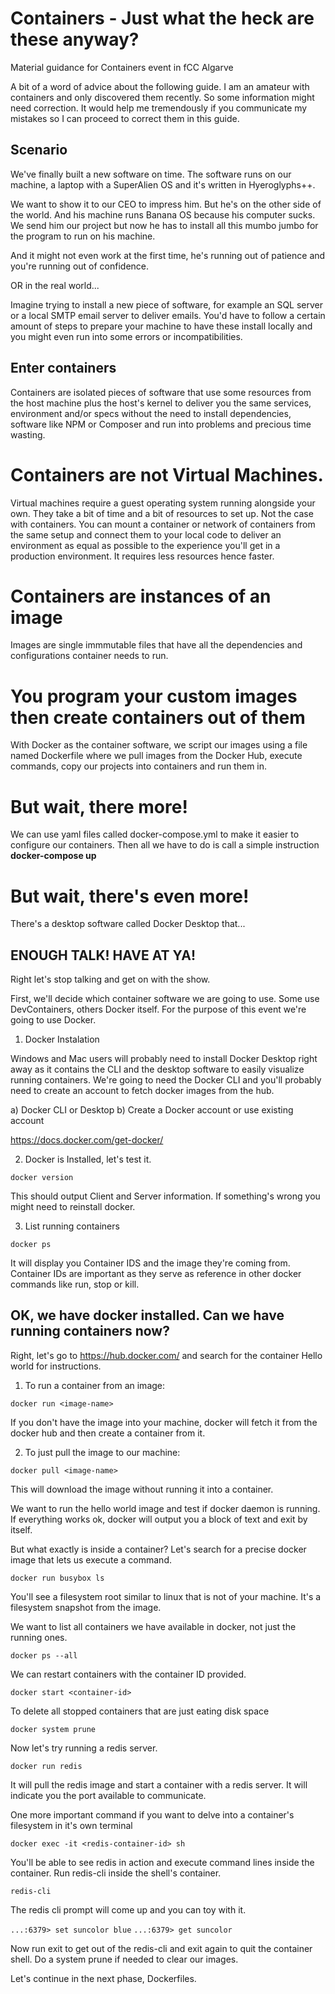 # Containers - Just what the heck are these anyway?

Material guidance for Containers event in fCC Algarve 

A bit of a word of advice about the following guide. I am an 
amateur with containers and only discovered them recently. So some
information might need correction. It would help me tremendously if
you communicate my mistakes so I can proceed to correct them in this
guide. 

## Scenario

We've finally built a new software on time. The software runs on our 
machine, a laptop with a SuperAlien OS and it's written in Hyeroglyphs++.

We want to show it to our CEO to impress him. But he's on the other
side of the world. And his machine runs Banana OS because his 
computer sucks. We send him our project but now he has to install 
all this mumbo jumbo for the program to run on his machine.

And it might not even work at the first time, he's running out of 
patience and you're running out of confidence. 

OR in the real world...

Imagine trying to install a new piece of software, for example an 
SQL server or a local SMTP email server to deliver emails. 
You'd have to follow a certain amount of steps to prepare your 
machine to have these install locally and you might even run into
some errors or incompatibilities. 

## Enter containers

Containers are isolated pieces of software that use some resources
from the host machine plus the host's kernel to deliver you the 
same services, environment and/or specs without the need to install 
dependencies, software like NPM or Composer and run into problems
and precious time wasting. 

# Containers are not Virtual Machines. 

Virtual machines require a guest operating system running alongside 
your own. They take a bit of time and a bit of resources to set up.
Not the case with containers. You can mount a container or network of 
containers from the same setup and connect them to your local code to
deliver an environment as equal as possible to the experience you'll 
get in a production environment. It requires less resources hence faster.

# Containers are instances of an image 

Images are single immmutable files that have all the dependencies and 
configurations container needs to run. 

# You program your custom images then create containers out of them

With Docker as the container software, we script our images using a file
named Dockerfile where we pull images from the Docker Hub, execute commands,
copy our projects into containers and run them in.

# But wait, there more!

We can use yaml files called docker-compose.yml to make it easier to configure
our containers. Then all we have to do is call a simple instruction 
**docker-compose up**

# But wait, there's even more!

There's a desktop software called Docker Desktop that...

## ENOUGH TALK! HAVE AT YA!

Right let's stop talking and get on with the show. 

First, we'll decide which container software we are going to use. 
Some use DevContainers, others Docker itself. For the purpose of this
event we're going to use Docker. 

1) Docker Instalation

Windows and Mac users will probably need to install Docker Desktop 
right away as it contains the CLI and the desktop software to easily 
visualize running containers. We're going to need the Docker CLI 
and you'll probably need to create an account to fetch docker images
from the hub. 

a) Docker CLI or Desktop
b) Create a Docker account or use existing account

https://docs.docker.com/get-docker/

2) Docker is Installed, let's test it. 

```docker version```

This should output Client and Server information. If something's wrong
you might need to reinstall docker.

3) List running containers

```docker ps```

It will display you Container IDS and the image they're coming from. 
Container IDs are important as they serve as reference in other 
docker commands like run, stop or kill.

## OK, we have docker installed. Can we have running containers now?

Right, let's go to https://hub.docker.com/ and search for the container
Hello world for instructions.

1) To run a container from an image: 

```docker run <image-name>```

If you don't have the image into your machine, docker will fetch it from
the docker hub and then create a container from it.

2) To just pull the image to our machine:

```docker pull <image-name>```

This will download the image without running it into a container.

We want to run the hello world image and test if docker daemon is running.
If everything works ok, docker will output you a block of text and exit 
by itself.

But what exactly is inside a container? Let's search for a precise docker
image that lets us execute a command. 

```docker run busybox ls```

You'll see a filesystem root similar to linux that is not of your machine. 
It's a filesystem snapshot from the image. 

We want to list all containers we have available in docker, not just the 
running ones.

```docker ps --all```

We can restart containers with the container ID provided.

```docker start <container-id>```

To delete all stopped containers that are just eating disk space

```docker system prune```

Now let's try running a redis server.

```docker run redis```

It will pull the redis image and start a container with a redis server. 
It will indicate you the port available to communicate.

One more important command if you want to delve into a container's filesystem
in it's own terminal

```docker exec -it <redis-container-id> sh```

You'll be able to see redis in action and execute command lines inside the container.
Run redis-cli inside the shell's container.

```redis-cli```

The redis cli prompt will come up and you can toy with it. 

``` ...:6379> set suncolor blue ```
``` ...:6379> get suncolor ```

Now run exit to get out of the redis-cli and exit again to quit the container shell. 
Do a system prune if needed to clear our images. 

Let's continue in the next phase, Dockerfiles.
